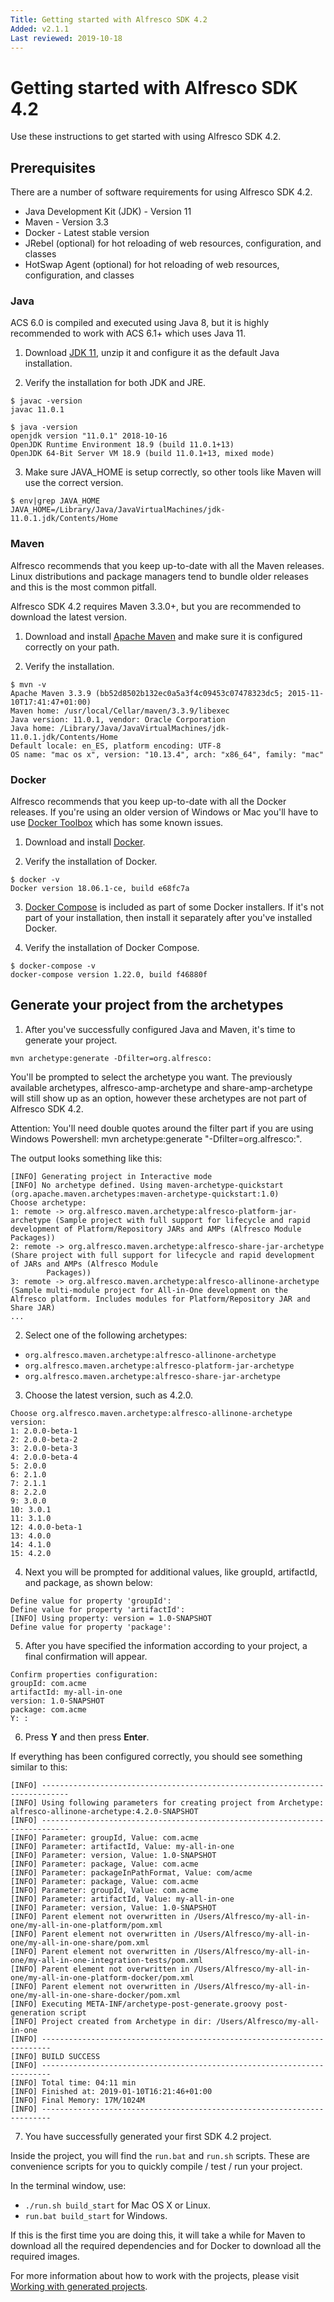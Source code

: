 ```yaml
---
Title: Getting started with Alfresco SDK 4.2
Added: v2.1.1
Last reviewed: 2019-10-18
---
```

# Getting started with Alfresco SDK 4.2

Use these instructions to get started with using Alfresco SDK 4.2.

## Prerequisites
   
There are a number of software requirements for using Alfresco SDK 4.2.
* Java Development Kit (JDK) - Version 11
* Maven - Version 3.3
* Docker - Latest stable version
* JRebel (optional) for hot reloading of web resources, configuration, and classes
* HotSwap Agent (optional) for hot reloading of web resources, configuration, and classes

### Java

ACS 6.0 is compiled and executed using Java 8, but it is highly recommended to work with ACS 6.1+ which uses Java 11.

1. Download [JDK 11](https://jdk.java.net/11/), unzip it and configure it as the default Java installation.

2. Verify the installation for both JDK and JRE.

```
$ javac -version
javac 11.0.1

$ java -version
openjdk version "11.0.1" 2018-10-16
OpenJDK Runtime Environment 18.9 (build 11.0.1+13)
OpenJDK 64-Bit Server VM 18.9 (build 11.0.1+13, mixed mode)
```

3. Make sure JAVA_HOME is setup correctly, so other tools like Maven will use the correct version.

```
$ env|grep JAVA_HOME
JAVA_HOME=/Library/Java/JavaVirtualMachines/jdk-11.0.1.jdk/Contents/Home
```

### Maven

Alfresco recommends that you keep up-to-date with all the Maven releases. Linux distributions and package managers tend to bundle older releases and this is 
the most common pitfall.

Alfresco SDK 4.2 requires Maven 3.3.0+, but you are recommended to download the latest version.

1. Download and install [Apache Maven](https://maven.apache.org/download.cgi) and make sure it is configured correctly on your path.

2. Verify the installation.

```
$ mvn -v
Apache Maven 3.3.9 (bb52d8502b132ec0a5a3f4c09453c07478323dc5; 2015-11-10T17:41:47+01:00)
Maven home: /usr/local/Cellar/maven/3.3.9/libexec
Java version: 11.0.1, vendor: Oracle Corporation
Java home: /Library/Java/JavaVirtualMachines/jdk-11.0.1.jdk/Contents/Home
Default locale: en_ES, platform encoding: UTF-8
OS name: "mac os x", version: "10.13.4", arch: "x86_64", family: "mac"
```

### Docker

Alfresco recommends that you keep up-to-date with all the Docker releases. If you're using an older version of Windows or Mac you'll have to use 
[Docker Toolbox](https://docs.docker.com/toolbox/) which has some known issues.

1. Download and install [Docker](https://docs.docker.com/install/).

2. Verify the installation of Docker.

```
$ docker -v
Docker version 18.06.1-ce, build e68fc7a
``` 

3. [Docker Compose](https://docs.docker.com/compose/install/) is included as part of some Docker installers. If it's not part of your installation, then 
install it separately after you've installed Docker.

4. Verify the installation of Docker Compose.

```
$ docker-compose -v
docker-compose version 1.22.0, build f46880f
```

## Generate your project from the archetypes

1. After you've successfully configured Java and Maven, it's time to generate your project.

```
mvn archetype:generate -Dfilter=org.alfresco:
```

You'll be prompted to select the archetype you want. The previously available archetypes, alfresco-amp-archetype and share-amp-archetype will still show up 
as an option, however these archetypes are not part of Alfresco SDK 4.2.

Attention: You'll need double quotes around the filter part if you are using Windows Powershell: mvn archetype:generate "-Dfilter=org.alfresco:".

The output looks something like this:

```
[INFO] Generating project in Interactive mode
[INFO] No archetype defined. Using maven-archetype-quickstart (org.apache.maven.archetypes:maven-archetype-quickstart:1.0)
Choose archetype:
1: remote -> org.alfresco.maven.archetype:alfresco-platform-jar-archetype (Sample project with full support for lifecycle and rapid development of Platform/Repository JARs and AMPs (Alfresco Module Packages))
2: remote -> org.alfresco.maven.archetype:alfresco-share-jar-archetype (Share project with full support for lifecycle and rapid development of JARs and AMPs (Alfresco Module
        Packages))
3: remote -> org.alfresco.maven.archetype:alfresco-allinone-archetype (Sample multi-module project for All-in-One development on the Alfresco platform. Includes modules for Platform/Repository JAR and Share JAR)
...
```

2. Select one of the following archetypes:

* `org.alfresco.maven.archetype:alfresco-allinone-archetype`
* `org.alfresco.maven.archetype:alfresco-platform-jar-archetype`
* `org.alfresco.maven.archetype:alfresco-share-jar-archetype`

3. Choose the latest version, such as 4.2.0.

```
Choose org.alfresco.maven.archetype:alfresco-allinone-archetype version:
1: 2.0.0-beta-1
2: 2.0.0-beta-2
3: 2.0.0-beta-3
4: 2.0.0-beta-4
5: 2.0.0
6: 2.1.0
7: 2.1.1
8: 2.2.0
9: 3.0.0
10: 3.0.1
11: 3.1.0
12: 4.0.0-beta-1
13: 4.0.0
14: 4.1.0
15: 4.2.0
```

4. Next you will be prompted for additional values, like groupId, artifactId, and package, as shown below:

```
Define value for property 'groupId':
Define value for property 'artifactId':
[INFO] Using property: version = 1.0-SNAPSHOT
Define value for property 'package':
```

5. After you have specified the information according to your project, a final confirmation will appear.

```
Confirm properties configuration:
groupId: com.acme
artifactId: my-all-in-one
version: 1.0-SNAPSHOT
package: com.acme
Y: :
```

6. Press **Y** and then press **Enter**.

If everything has been configured correctly, you should see something similar to this:

```
[INFO] ----------------------------------------------------------------------------
[INFO] Using following parameters for creating project from Archetype: alfresco-allinone-archetype:4.2.0-SNAPSHOT
[INFO] ----------------------------------------------------------------------------
[INFO] Parameter: groupId, Value: com.acme
[INFO] Parameter: artifactId, Value: my-all-in-one
[INFO] Parameter: version, Value: 1.0-SNAPSHOT
[INFO] Parameter: package, Value: com.acme
[INFO] Parameter: packageInPathFormat, Value: com/acme
[INFO] Parameter: package, Value: com.acme
[INFO] Parameter: groupId, Value: com.acme
[INFO] Parameter: artifactId, Value: my-all-in-one
[INFO] Parameter: version, Value: 1.0-SNAPSHOT
[INFO] Parent element not overwritten in /Users/Alfresco/my-all-in-one/my-all-in-one-platform/pom.xml
[INFO] Parent element not overwritten in /Users/Alfresco/my-all-in-one/my-all-in-one-share/pom.xml
[INFO] Parent element not overwritten in /Users/Alfresco/my-all-in-one/my-all-in-one-integration-tests/pom.xml
[INFO] Parent element not overwritten in /Users/Alfresco/my-all-in-one/my-all-in-one-platform-docker/pom.xml
[INFO] Parent element not overwritten in /Users/Alfresco/my-all-in-one/my-all-in-one-share-docker/pom.xml
[INFO] Executing META-INF/archetype-post-generate.groovy post-generation script
[INFO] Project created from Archetype in dir: /Users/Alfresco/my-all-in-one
[INFO] ------------------------------------------------------------------------
[INFO] BUILD SUCCESS
[INFO] ------------------------------------------------------------------------
[INFO] Total time: 04:11 min
[INFO] Finished at: 2019-01-10T16:21:46+01:00
[INFO] Final Memory: 17M/1024M
[INFO] ------------------------------------------------------------------------
```

7. You have successfully generated your first SDK 4.2 project.

Inside the project, you will find the `run.bat` and `run.sh` scripts. These are convenience scripts for you to quickly compile / test / run your project.

In the terminal window, use:
* `./run.sh build_start` for Mac OS X or Linux.
* `run.bat build_start` for Windows.

If this is the first time you are doing this, it will take a while for Maven to download all the required dependencies and for Docker to download all the
required images.

For more information about how to work with the projects, please visit [Working with generated projects](working-with-generated-projects/README.md).
